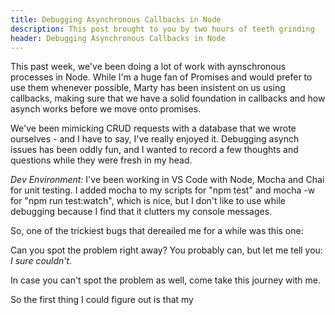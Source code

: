 ```yaml
---
title: Debugging Asynchronous Callbacks in Node
description: This post brought to you by two hours of teeth grinding
header: Debugging Asynchronous Callbacks in Node
---
```


This past week, we've been doing a lot of work with aynschronous processes in Node. While I'm a huge fan of Promises and would prefer to use them whenever possible, Marty has been insistent on us using callbacks, making sure that we have a solid foundation in callbacks and how asynch works before we move onto promises.

We've been mimicking CRUD requests with a database that we wrote ourselves - and I have to say, I've really enjoyed it. Debugging asynch issues has been oddly fun, and I wanted to record a few thoughts and questions while they were fresh in my head.

*Dev Environment:* I've been working in VS Code with Node, Mocha and Chai for unit testing. I added mocha to my scripts for "npm test" and mocha -w for "npm run test:watch", which is nice, but I don't like to use while debugging because I find that it clutters my console messages.

So, one of the trickiest bugs that dereailed me for a while was this one:

Can you spot the problem right away? You probably can, but let me tell you: *I sure couldn't.*

In case you can't spot the problem as well, come take this journey with me.

So the first thing I could figure out is that my 